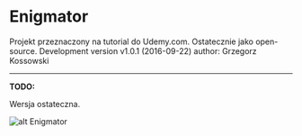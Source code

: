 # Enigmator
Projekt przeznaczony na tutorial do Udemy.com.
Ostatecznie jako open-source.
Development version v1.0.1 (2016-09-22)
author: Grzegorz Kossowski

----
**TODO:**

Wersja ostateczna.

![alt Enigmator](https://cloud.githubusercontent.com/assets/10084450/22322412/3d2a0760-e39c-11e6-94ff-7e1b511566e3.png)

